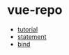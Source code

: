 # vue-repo


* [tutorial](https://github.com/yhmane/vue-repo/tree/master/concept/tutorial)
* [statement](https://github.com/yhmane/vue-repo/tree/master/concept/statement)
* [bind](https://github.com/yhmane/vue-repo/tree/master/concept/bind)
